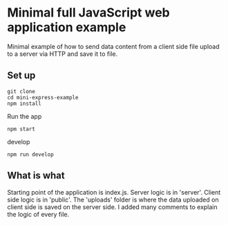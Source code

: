 # Minimal full JavaScript web application example
Minimal example of how to send data content from a client side file upload to a server via HTTP and save it to file.

## Set up
```
git clone
cd mini-express-example
npm install
```
Run the app
```
npm start
```
develop
```
npm run develop
```

## What is what
Starting point of the application is index.js. Server logic is in 'server'. Client side logic is in 'public'. The 'uploads' folder is where the data uploaded on client side is saved on the server side. I added many comments to explain the logic of every file.
